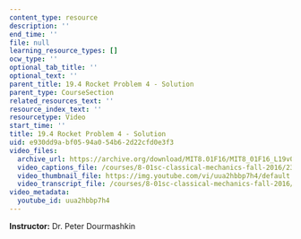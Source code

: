 ```yaml
---
content_type: resource
description: ''
end_time: ''
file: null
learning_resource_types: []
ocw_type: ''
optional_tab_title: ''
optional_text: ''
parent_title: 19.4 Rocket Problem 4 - Solution
parent_type: CourseSection
related_resources_text: ''
resource_index_text: ''
resourcetype: Video
start_time: ''
title: 19.4 Rocket Problem 4 - Solution
uid: e930dd9a-bf05-94a0-54b6-2d22cfd0e3f3
video_files:
  archive_url: https://archive.org/download/MIT8.01F16/MIT8_01F16_L19v04_360p.mp4
  video_captions_file: /courses/8-01sc-classical-mechanics-fall-2016/232f32d79e0a59aabd5bddea370961f0_uua2hbbp7h4.vtt
  video_thumbnail_file: https://img.youtube.com/vi/uua2hbbp7h4/default.jpg
  video_transcript_file: /courses/8-01sc-classical-mechanics-fall-2016/8d8645b54b5d126ac4a7d9f1d1d1fe5b_uua2hbbp7h4.pdf
video_metadata:
  youtube_id: uua2hbbp7h4
---
```


**Instructor:** Dr. Peter Dourmashkin

